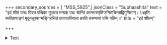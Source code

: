 +++
secondary_sources = [ "MSS_5925",]
jsonClass = "Subhaashita"
text = "इदं शीतं पाथः पिबत पथिका मुञ्चत मनाक् पथः श्रान्तिं कान्तास्मृतिजनितचिन्ताद्विगुणिताम्।  \nइति स्फीतापाङ्गं मृदुमधुरवाग्भङ्गिहसितं प्रपापालीमाला हरति तरुणानां पथि गतिम्॥"
title = "इदं शीतम्"

+++

<details><summary>Text</summary>

इदं शीतं पाथः पिबत पथिका मुञ्चत मनाक् पथः श्रान्तिं कान्तास्मृतिजनितचिन्ताद्विगुणिताम्।  
इति स्फीतापाङ्गं मृदुमधुरवाग्भङ्गिहसितं प्रपापालीमाला हरति तरुणानां पथि गतिम्॥
</details>
